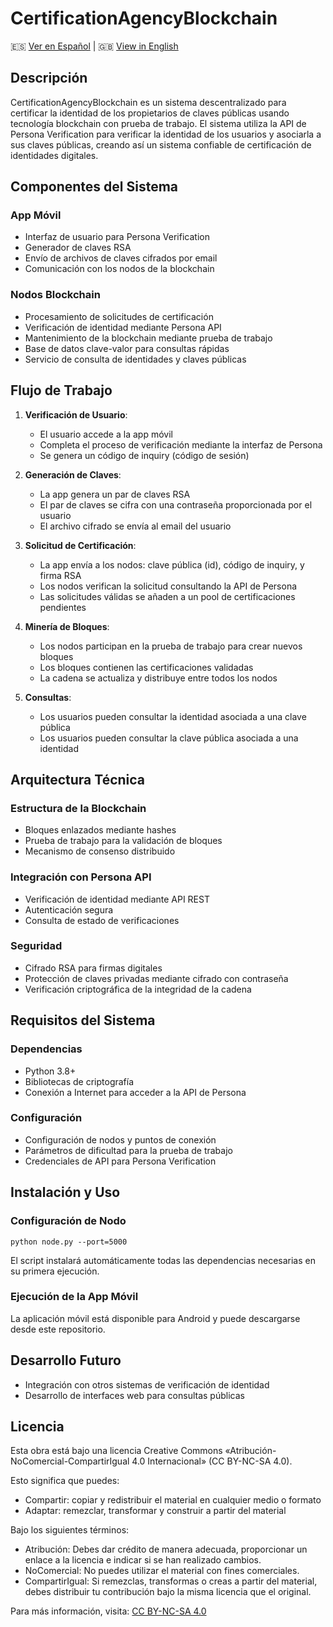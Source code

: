 # CertificationAgencyBlockchain

🇪🇸 [Ver en Español](README.md) | 🇬🇧 [View in English](README.en.md)

## Descripción

CertificationAgencyBlockchain es un sistema descentralizado para certificar la identidad de los propietarios de claves públicas usando tecnología blockchain con prueba de trabajo. El sistema utiliza la API de Persona Verification para verificar la identidad de los usuarios y asociarla a sus claves públicas, creando así un sistema confiable de certificación de identidades digitales.

## Componentes del Sistema

### App Móvil
- Interfaz de usuario para Persona Verification
- Generador de claves RSA
- Envío de archivos de claves cifrados por email
- Comunicación con los nodos de la blockchain

### Nodos Blockchain
- Procesamiento de solicitudes de certificación
- Verificación de identidad mediante Persona API
- Mantenimiento de la blockchain mediante prueba de trabajo
- Base de datos clave-valor para consultas rápidas
- Servicio de consulta de identidades y claves públicas

## Flujo de Trabajo

1. **Verificación de Usuario**: 
   - El usuario accede a la app móvil
   - Completa el proceso de verificación mediante la interfaz de Persona
   - Se genera un código de inquiry (código de sesión)

2. **Generación de Claves**:
   - La app genera un par de claves RSA
   - El par de claves se cifra con una contraseña proporcionada por el usuario
   - El archivo cifrado se envía al email del usuario

3. **Solicitud de Certificación**:
   - La app envía a los nodos: clave pública (id), código de inquiry, y firma RSA
   - Los nodos verifican la solicitud consultando la API de Persona
   - Las solicitudes válidas se añaden a un pool de certificaciones pendientes

4. **Minería de Bloques**:
   - Los nodos participan en la prueba de trabajo para crear nuevos bloques
   - Los bloques contienen las certificaciones validadas
   - La cadena se actualiza y distribuye entre todos los nodos

5. **Consultas**:
   - Los usuarios pueden consultar la identidad asociada a una clave pública
   - Los usuarios pueden consultar la clave pública asociada a una identidad

## Arquitectura Técnica

### Estructura de la Blockchain
- Bloques enlazados mediante hashes
- Prueba de trabajo para la validación de bloques
- Mecanismo de consenso distribuido

### Integración con Persona API
- Verificación de identidad mediante API REST
- Autenticación segura
- Consulta de estado de verificaciones

### Seguridad
- Cifrado RSA para firmas digitales
- Protección de claves privadas mediante cifrado con contraseña
- Verificación criptográfica de la integridad de la cadena

## Requisitos del Sistema

### Dependencias
- Python 3.8+
- Bibliotecas de criptografía
- Conexión a Internet para acceder a la API de Persona

### Configuración
- Configuración de nodos y puntos de conexión
- Parámetros de dificultad para la prueba de trabajo
- Credenciales de API para Persona Verification

## Instalación y Uso

### Configuración de Nodo
```
python node.py --port=5000
```

El script instalará automáticamente todas las dependencias necesarias en su primera ejecución.

### Ejecución de la App Móvil
La aplicación móvil está disponible para Android y puede descargarse desde este repositorio.

## Desarrollo Futuro
- Integración con otros sistemas de verificación de identidad
- Desarrollo de interfaces web para consultas públicas

## Licencia

Esta obra está bajo una licencia Creative Commons «Atribución-NoComercial-CompartirIgual 4.0 Internacional» (CC BY-NC-SA 4.0).

Esto significa que puedes:
- Compartir: copiar y redistribuir el material en cualquier medio o formato
- Adaptar: remezclar, transformar y construir a partir del material

Bajo los siguientes términos:
- Atribución: Debes dar crédito de manera adecuada, proporcionar un enlace a la licencia e indicar si se han realizado cambios.
- NoComercial: No puedes utilizar el material con fines comerciales.
- CompartirIgual: Si remezclas, transformas o creas a partir del material, debes distribuir tu contribución bajo la misma licencia que el original.

Para más información, visita: [CC BY-NC-SA 4.0](https://creativecommons.org/licenses/by-nc-sa/4.0/deed.es)